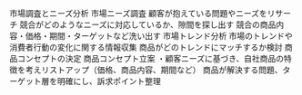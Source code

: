 市場調査とニーズ分析
市場ニーズ調査
顧客が抱えている問題やニーズをリサーチ
競合がどのようなニーズに対応しているか、隙間を探し出す
競合の商品内容・価格・期間・ターゲットなど洗い出す
市場トレンド分析
市場のトレンドや消費者行動の変化に関する情報収集
商品がどのトレンドにマッチするか検討
商品コンセプトの決定
商品コンセプト立案 ・顧客ニーズに基づき、自社商品の特徴を考えリストアップ（価格、商品内容、期間など）
商品が解決する問題、ターゲット層を明確にし、訴求ポイント整理
